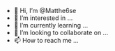 - 👋 Hi, I’m @Matthe6se
- 👀 I’m interested in ...
- 🌱 I’m currently learning ...
- 💞️ I’m looking to collaborate on ...
- 📫 How to reach me ...

<!---
Matthe6se/Matthe6se is a ✨ special ✨ repository because its `README.md` (this file) appears on your GitHub profile.
You can click the Preview link to take a look at your changes.
--->
